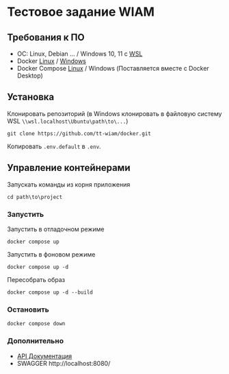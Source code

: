 # Тестовое задание WIAM

## Требования к ПО

- ОС: Linux, Debian ... / Windows 10, 11 c [WSL](https://learn.microsoft.com/ru-ru/windows/wsl/install)
- Docker [Linux](https://www.digitalocean.com/community/tutorials/how-to-install-and-use-docker-on-ubuntu-20-04) / [Windows](https://docs.docker.com/desktop/setup/install/windows-install/)
- Docker
  Compose [Linux](https://www.digitalocean.com/community/tutorials/how-to-install-and-use-docker-on-ubuntu-20-04) /
  Windows (Поставляется вместе с Docker Desktop)

## Установка

Клонировать репозиторий (в Windows клонировать в файловую систему WSL ```\\wsl.localhost\Ubuntu\path\to\...```)

```
git clone https://github.com/tt-wiam/docker.git
```

Копировать ```.env.default``` в ```.env```.

## Управление контейнерами

Запускать команды из корня приложения

```
cd path\to\project
```

### Запустить

Запустить в отладочном режиме

```
docker compose up
```

Запустить в фоновом режиме

```
docker compose up -d
```

Пересобрать образ

```
docker compose up -d --build
```

### Остановить

```
docker compose down
```

### Дополнительно

- [API Документация](API.md)
- SWAGGER http://localhost:8080/

